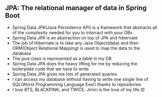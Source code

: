 ## JPA: The relational manager of data in Spring Boot
- Spring Data JPA(Java Persistence API) is a framework that abstracts all of the complexity needed for you to interract with your DBs
- Spring Data JPA is an abstraction on top of JPA and hibernate
- The job of Hibernate is to take any Java Object(data) and then ORM(Object Relational Mapping) is used to map the data to the database
- The java class is represented as a table in my DB
- Spring Data JPA does the heavy lifting for me by reducing the boilerplate code that we have to write
- Spring Data JPA gives me lots of generated queries
- I can access my database without having to write one single line of SQL(Worst Programming Language Ever) thanks to repositories
- I love BTS, BLACKPINK, and TWICE; Jimin is the love of my life.😍
